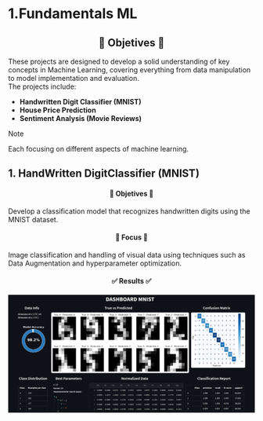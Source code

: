 # 1.Fundamentals ML 

<p align = "center" >
    <h2 align = "Center">🎯 Objetives 🎯</h2>
</p>

These projects are designed to develop a solid understanding of key concepts in Machine Learning, covering everything from data manipulation to model implementation and evaluation.  
The projects include: 
* **Handwritten Digit Classifier (MNIST)**
* **House Price Prediction**
* **Sentiment Analysis (Movie Reviews)**
>[!NOTE]
>Each focusing on different aspects of machine learning.

## 1. HandWritten DigitClassifier (MNIST)

<p align = "center" >
    <h4 align = "Center">🎯 Objetives 🎯</h4>
</p>

Develop a classification model that recognizes handwritten digits using the MNIST dataset.

<p align = "center" >
    <h4 align = "Center">🔎 Focus 🔎 </h4>
</p>

Image classification and handling of visual data using techniques such as Data Augmentation and hyperparameter optimization.

<p align = "center" >
    <h4 align = "Center">✅ Results ✅ </h4>
</p>

<img src = "https://github.com/KevinAlberto01/3.MachineLearning/blob/main/1.FundamentalsML/1.HandwrittenDigitClassifier(MNIST)/1.8Personalisation/Images/Dashboard.png" width="2000"/>

